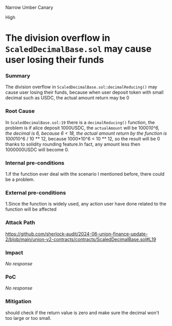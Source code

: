 Narrow Umber Canary

High

# The division overflow in `ScaledDecimalBase.sol` may cause user losing their funds

### Summary

The division overflow in `ScaledDecimalBase.sol`::`decimalReducing()` may cause user losing their funds, because when user deposit token with small decimal such as USDC, the actual amount return may be 0

### Root Cause

In `ScaledDecimalBase.sol:19` there is a `decimalReducing()` function, the problem is if alice deposit 1000USDC, the `actualAmount` will be 1000*10^6, the decimal is 6, because 6 < 18, the actual amount return by the function is 1000*10^6 / 10 ** 12, because 1000*10^6 < 10 ** 12, so the result will be 0 thanks to solidity rounding feature.In fact, any amount less then 1000000USDC will become 0. 

### Internal pre-conditions

1.if the function ever deal with the scenario I mentioned before, there could be a problem.  

### External pre-conditions

1.Since the function is widely used, any action user have done related to the function will be affected

### Attack Path

https://github.com/sherlock-audit/2024-06-union-finance-update-2/blob/main/union-v2-contracts/contracts/ScaledDecimalBase.sol#L19

### Impact

_No response_

### PoC

_No response_

### Mitigation

should check if the return value is zero and make sure the decimal won't too large or too small.